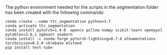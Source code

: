 The python environment needed for the scripts in the segmentation folder has been created with the following commands:

    conda create --name ttc_segmentation python=3.7
    conda activate ttc_segmentation
    conda install pytorch=1.4.0  opencv pillow numpy scikit-learn openpyxl pytables=3.6.1 xgboost seaborn
    conda install -c conda-forge pytorch-lightning=0.7.6 albumentations torchvision=0.5.0 skrebate mlxtend
    pip install test-tube
